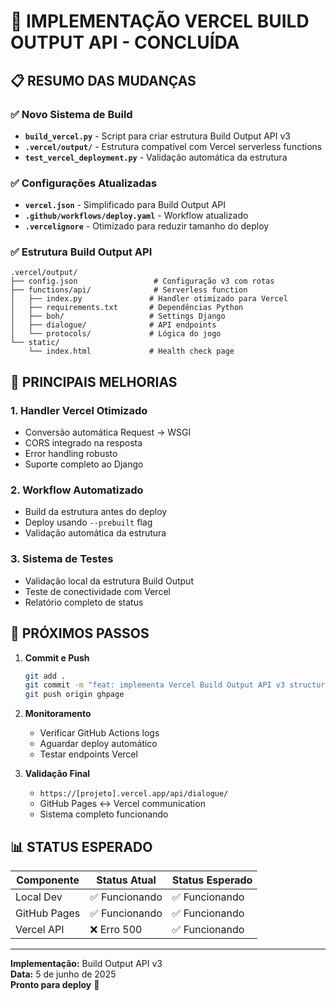 # 🎉 IMPLEMENTAÇÃO VERCEL BUILD OUTPUT API - CONCLUÍDA

## 📋 RESUMO DAS MUDANÇAS

### ✅ **Novo Sistema de Build**
- **`build_vercel.py`** - Script para criar estrutura Build Output API v3
- **`.vercel/output/`** - Estrutura compatível com Vercel serverless functions
- **`test_vercel_deployment.py`** - Validação automática da estrutura

### ✅ **Configurações Atualizadas**
- **`vercel.json`** - Simplificado para Build Output API
- **`.github/workflows/deploy.yaml`** - Workflow atualizado
- **`.vercelignore`** - Otimizado para reduzir tamanho do deploy

### ✅ **Estrutura Build Output API**
```
.vercel/output/
├── config.json                 # Configuração v3 com rotas
├── functions/api/              # Serverless function
│   ├── index.py               # Handler otimizado para Vercel
│   ├── requirements.txt       # Dependências Python
│   ├── boh/                   # Settings Django
│   ├── dialogue/              # API endpoints
│   └── protocols/             # Lógica do jogo
└── static/
    └── index.html             # Health check page
```

## 🔧 **PRINCIPAIS MELHORIAS**

### 1. **Handler Vercel Otimizado**
- Conversão automática Request → WSGI
- CORS integrado na resposta
- Error handling robusto
- Suporte completo ao Django

### 2. **Workflow Automatizado**
- Build da estrutura antes do deploy
- Deploy usando `--prebuilt` flag
- Validação automática da estrutura

### 3. **Sistema de Testes**
- Validação local da estrutura Build Output
- Teste de conectividade com Vercel
- Relatório completo de status

## 🚀 **PRÓXIMOS PASSOS**

1. **Commit e Push**
   ```bash
   git add .
   git commit -m "feat: implementa Vercel Build Output API v3 structure"
   git push origin ghpage
   ```

2. **Monitoramento**
   - Verificar GitHub Actions logs
   - Aguardar deploy automático
   - Testar endpoints Vercel

3. **Validação Final**
   - `https://[projeto].vercel.app/api/dialogue/`
   - GitHub Pages ↔ Vercel communication
   - Sistema completo funcionando

## 📊 **STATUS ESPERADO**

| Componente   | Status Atual  | Status Esperado |
| ------------ | ------------- | --------------- |
| Local Dev    | ✅ Funcionando | ✅ Funcionando   |
| GitHub Pages | ✅ Funcionando | ✅ Funcionando   |
| Vercel API   | ❌ Erro 500    | ✅ Funcionando   |

---

**Implementação:** Build Output API v3  
**Data:** 5 de junho de 2025  
**Pronto para deploy** 🚀
